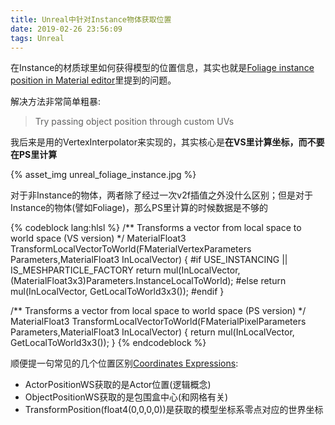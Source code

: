 ```yaml
---
title: Unreal中针对Instance物体获取位置
date: 2019-02-26 23:56:09
tags: Unreal
---
```


在Instance的材质球里如何获得模型的位置信息，其实也就是[Foliage instance position in Material editor](https://answers.unrealengine.com/questions/484539/foliage-instance-position-in-material-editor.html)里提到的问题。

<!-- more -->

解决方法非常简单粗暴:

> Try passing object position through custom UVs

我后来是用的VertexInterpolator来实现的，其实核心是**在VS里计算坐标，而不要在PS里计算**

{% asset_img unreal_foliage_instance.jpg %}

对于非Instance的物体，两者除了经过一次v2f插值之外没什么区别；但是对于Instance的物体(譬如Foliage)，那么PS里计算的时候数据是不够的

{% codeblock lang:hlsl %}
/** Transforms a vector from local space to world space (VS version) */
MaterialFloat3 TransformLocalVectorToWorld(FMaterialVertexParameters Parameters,MaterialFloat3 InLocalVector)
{
    #if USE_INSTANCING || IS_MESHPARTICLE_FACTORY
        return mul(InLocalVector, (MaterialFloat3x3)Parameters.InstanceLocalToWorld);
    #else
        return mul(InLocalVector, GetLocalToWorld3x3());
    #endif
}

/** Transforms a vector from local space to world space (PS version) */
MaterialFloat3 TransformLocalVectorToWorld(FMaterialPixelParameters Parameters,MaterialFloat3 InLocalVector)
{
    return mul(InLocalVector, GetLocalToWorld3x3());
}
{% endcodeblock %}

顺便提一句常见的几个位置区别[Coordinates Expressions](https://docs.unrealengine.com/en-us/Engine/Rendering/Materials/ExpressionReference/Coordinates):

- ActorPositionWS获取的是Actor位置(逻辑概念)
- ObjectPositionWS获取的是包围盒中心(和网格有关)
- TransformPosition(float4(0,0,0,0))是获取的模型坐标系零点对应的世界坐标